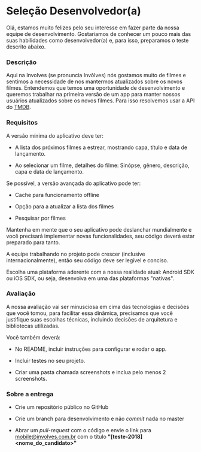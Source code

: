# Seleção Desenvolvedor(a)



Olá, estamos muito felizes pelo seu interesse em fazer parte da nossa equipe de desenvolvimento. Gostaríamos de conhecer um pouco mais das suas habilidades como desenvolvedor(a) e, para isso, preparamos o teste descrito abaixo.



### Descrição



Aqui na Involves (se pronuncia Invôlves) nós gostamos muito de filmes e sentimos a necessidade de nos mantermos atualizados sobre os novos filmes. Entendemos que temos uma oportunidade de desenvolvimento e queremos trabalhar na primeira versão de um app para manter nossos usuários atualizados sobre os novos filmes. Para isso resolvemos usar a API do [TMDB](https://www.themoviedb.org/documentation/api?language=pt).



### Requisitos



A versão mínima do aplicativo deve ter:



- A lista dos próximos filmes a estrear, mostrando capa, título e data de lançamento.



- Ao selecionar um filme, detalhes do filme: Sinópse, gênero, descrição, capa e data de lançamento.



Se possível, a versão avançada do aplicativo pode ter:



- Cache para funcionamento offline



- Opção para a atualizar a lista dos filmes



- Pesquisar por filmes



Mantenha em mente que o seu aplicativo pode deslanchar mundialmente e você precisará implementar novas funcionalidades, seu código deverá estar preparado para tanto. 



A equipe trabalhando no projeto pode crescer (inclusive internacionalmente), então seu código deve ser legível e conciso.



Escolha uma plataforma aderente com a nossa realidade atual: Android SDK ou iOS SDK, ou seja, desenvolva em uma das plataformas "nativas".



### Avaliação



A nossa avaliação vai ser minusciosa em cima das tecnologias e decisões que você tomou, para facilitar essa dinâmica, precisamos que você justifique suas escolhas técnicas, incluindo decisões de arquitetura e bibliotecas utilizadas.



Você também deverá:



- No README, incluir instruções para configurar e rodar o app.



- Incluir testes no seu projeto.



- Criar uma pasta chamada screenshots e inclua pelo menos 2 screenshots.



### Sobre a entrega



- Crie um repositório público no GitHub



- Crie um branch para desenvolvimento e não _commit_ nada no master



- Abrar um _pull-request_ com o código e envie o link para mobile@involves.com.br com o título **"[teste-2018] <nome_do_candidato>"**

